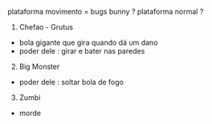 plataforma
    movimento = bugs bunny ? plataforma normal ?

1. Chefao - Grutus
  - bola gigante que gira quando dá um dano
  - poder dele : girar e bater nas paredes

2. Big Monster 
  - poder dele : soltar bola de fogo

3. Zumbi
  - morde
